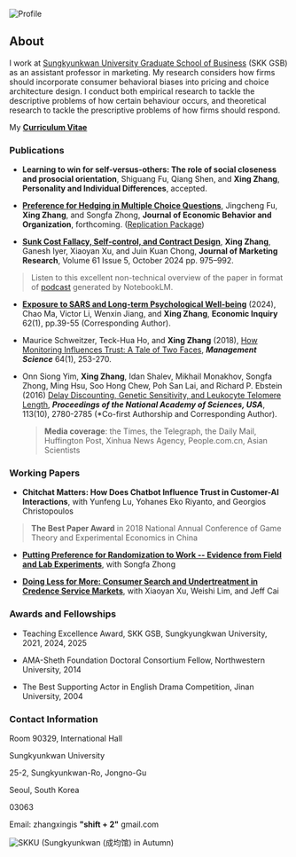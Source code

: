 
![Profile](Profile_SKK_Wide.png)

## About

I work at [Sungkyunkwan University Graduate School of Business](https://gsb.skku.edu/) (SKK GSB) as an assistant professor in marketing. My research considers how firms should incorporate consumer behavioral biases into pricing and choice architecture design. I conduct both empirical research to tackle the descriptive problems of how certain behaviour occurs, and theoretical research to tackle the prescriptive problems of how firms should respond.

My **[Curriculum Vitae](https://www.dropbox.com/scl/fi/i1y7uuimfu1rowiuge98b/CV_XingZhang.pdf?rlkey=69n2s58augy4v5t96kc16xea1&dl=0)**

### Publications
-  **Learning to win for self-versus-others: The role of social closeness and prosocial orientation**, Shiguang Fu, Qiang Shen, and **Xing Zhang**, **Personality and Individual Differences**, accepted.

-  **[Preference for Hedging in Multiple Choice Questions](https://papers.ssrn.com/sol3/papers.cfm?abstract_id=4009983)**, Jingcheng Fu, **Xing Zhang**, and Songfa Zhong, **Journal of Economic Behavior and Organization**, forthcoming. ([Replication Package](https://data.mendeley.com/datasets/m6kxt7p9g3/1))

-  **[Sunk Cost Fallacy, Self-control, and Contract Design](https://www.dropbox.com/scl/fi/4mey5ny8pe9f13sha20u2/Sunk-cost-effect-self-control-and-contract-design.pdf?rlkey=daiao1gigpk3ngo3h5vunb6hy&dl=0)**,  **Xing Zhang**, Ganesh Iyer, Xiaoyan Xu, and Juin Kuan Chong, **Journal of Marketing Research**, Volume 61 Issue 5, October 2024 pp. 975–992.
  > Listen to this excellent non-technical overview of the paper in format of [podcast](https://www.dropbox.com/scl/fi/jlr69dlza7raamdj83fvi/Sunk-Cost-Fallacy-and-Contract-Design.wav?rlkey=i626jp4ifnf7it9v9gl30cj4g&dl=0) generated by NotebookLM.

-  **[Exposure to SARS and Long-term Psychological Well-being](https://www.dropbox.com/scl/fi/2ftb58f1lcoyjxrbtfac5/SARS.pdf?rlkey=61alc948j40aobjixxk6gs1vi&dl=0)** (2024), Chao Ma, Victor Li, Wenxin Jiang, and **Xing Zhang**, **Economic Inquiry** 62(1), pp.39-55 (Corresponding Author).

- Maurice Schweitzer, Teck-Hua Ho, and **Xing Zhang** (2018), [How Monitoring Influences Trust: A Tale of Two Faces](https://pubsonline.informs.org/doi/10.1287/mnsc.2016.2586), ***Management Science*** 64(1), 253-270.

- Onn Siong Yim, **Xing Zhang**, Idan Shalev, Mikhail Monakhov, Songfa Zhong, Ming Hsu, Soo Hong Chew, Poh San Lai, and Richard P. Ebstein (2016) [Delay Discounting, Genetic Sensitivity, and Leukocyte Telomere Length](https://www.pnas.org/content/113/10/2780), ***Proceedings of the National Academy of Sciences, USA***, 113(10), 2780-2785 (*Co-first Authorship and Corresponding Author). 

  > **Media coverage**: the Times, the Telegraph, the Daily Mail, Huffington Post, Xinhua News Agency, People.com.cn, Asian Scientists

### Working Papers

-  **Chitchat Matters: How Does Chatbot Influence Trust in Customer-AI Interactions**, with Yunfeng Lu, Yohanes Eko Riyanto, and Georgios Christopoulos
> **The Best Paper Award** in 2018 National Annual Conference of Game Theory and Experimental Economics in China

-  **[Putting Preference for Randomization to Work -- Evidence from Field and Lab Experiments](https://zhongsongfa.weebly.com/uploads/4/8/4/4/48443905/20200515.pdf)**, with Songfa Zhong
  
-  **[Doing Less for More: Consumer Search and Undertreatment in Credence Service Markets](https://arxiv.org/abs/2503.21175)**, with Xiaoyan Xu, Weishi Lim, and Jeff Cai


### Awards and Fellowships

- Teaching Excellence Award, SKK GSB, Sungkyungkwan University, 2021, 2024, 2025

- AMA-Sheth Foundation Doctoral Consortium Fellow, Northwestern University, 2014

- The Best Supporting Actor in English Drama Competition, Jinan University, 2004

### Contact Information

Room 90329, International Hall

Sungkyunkwan University

25-2, Sungkyunkwan-Ro, Jongno-Gu

Seoul, South Korea

03063

Email: zhangxingis **"shift + 2"** gmail.com

![SKKU](SKK_Wide.png)
(Sungkyunkwan (成均馆) in Autumn)
